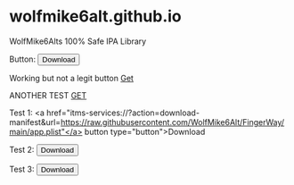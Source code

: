 # wolfmike6alt.github.io
WolfMike6Alts 100% Safe IPA Library

Button:
<button type="button">Download</button>


Working but not a legit button
<a class="get-btn" href="itms-services://?action=download-manifest&amp;url=https://raw.githubusercontent.com/WolfMike6Alt/wolfmike6alt.github.io/main/app.plist">Get</a>

ANOTHER TEST
<a href="itms-services://?action=download-manifest&amp;url=https://raw.githubusercontent.com/WolfMike6Alt/wolfmike6alt.github.io/main/app.plist" class="get-btn">GET</a>

Test 1:
<a href="itms-services://?action=download-manifest&url=https://raw.githubusercontent.com/WolfMike6Alt/FingerWay/main/app.plist"</a> button type="button">Download</button>


Test 2:
<a href="itms-services://?action=download-manifest&url=https://raw.githubusercontent.com/WolfMike6Alt/FingerWay/main/app.plist"><button type="button">Download</button></a>

Test 3:
<button type="button">Download</button>
